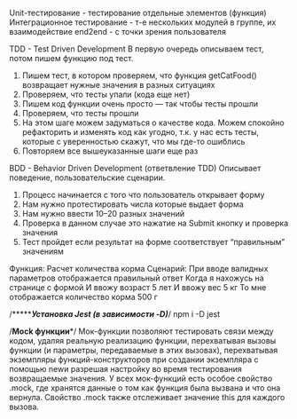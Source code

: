 Unit-тестирование - тестирование отдельные элементов (функция)
Интеграционное тестирование - т-е нескольких модулей в группе, их взаимодействие
end2end - с точки зрения пользователя

TDD - Test Driven Development
В первую очередь описываем тест, потом пишем функцию под тест.
1. Пишем тест, в котором проверяем, что функция getCatFood() возвращает нужные значения в разных ситуациях
2. Проверяем, что тесты упали (кода еще нет)
3. Пишем код функции очень просто — так чтобы тесты прошли
4. Проверяем, что тесты прошли
5. На этом шаге можем задуматься о качестве кода. Можем спокойно рефакторить и изменять код как угодно, т.к. у нас есть тесты, которые  с уверенностью скажут, что мы где-то ошиблись
6. Повторяем все вышеуказанные шаги еще раз

BDD - Behavior Driven Development (ответвление TDD)
Описывает поведение, пользовательские сценарии.
1. Процесс начинается с того что пользователь открывает форму
2. Нам нужно протестировать числа которые выдает форма
3. Нам нужно ввести 10–20 разных значений
4. Проверка в данном случае это нажатие на Submit кнопку и проверка значения
5. Тест пройдет если результат на форме соответствует “правильным” значениям

Функция: Расчет количества корма
Сценарий: При вводе валидных параметров отображается правильный ответ
Когда я нахожусь на странице с формой
И ввожу возраст 5 лет
И ввожу вес 5 кг
То мне отображается количество корма 500 г

/********************Установка Jest (в зависимости -D)***************/
npm i -D jest

/********************Mock функции*********************/
Мок-функции позволяют тестировать связи между кодом, удаляя реальную реализацию функции, перехватывая вызовы функции (и параметры, передаваемые в этих вызовах), перехватывая экземпляры функций-конструкторов при создании экземпляра с помощью newи разрешая настройку во время тестирования возвращаемые значения.
У всех мок-функций есть особое свойство .mock, где хранятся данные о том как функция была вызвана и что она вернула. Свойство .mock также отслеживает значение this для каждого вызова.